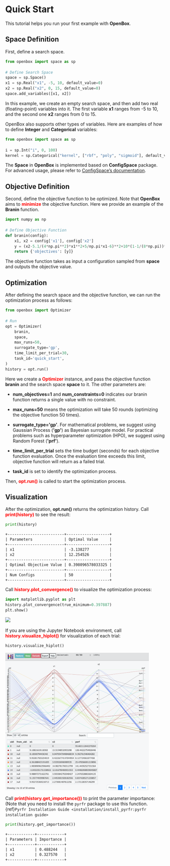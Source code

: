 # Quick Start

This tutorial helps you run your first example with **OpenBox**.

## Space Definition

First, define a search space.

```python
from openbox import space as sp

# Define Search Space
space = sp.Space()
x1 = sp.Real("x1", -5, 10, default_value=0)
x2 = sp.Real("x2", 0, 15, default_value=0)
space.add_variables([x1, x2])
```

In this example, we create an empty search space, and then add two real (floating-point) variables into it.
The first variable **x1** ranges from -5 to 10, and the second one **x2** ranges from 0 to 15.

OpenBox also supports other types of variables.
Here are examples of how to define **Integer** and **Categorical** variables:

```python
from openbox import space as sp

i = sp.Int("i", 0, 100) 
kernel = sp.Categorical("kernel", ["rbf", "poly", "sigmoid"], default_value="rbf")
```

The **Space** in **OpenBox** is implemented based on **ConfigSpace** package.
For advanced usage, please refer to [ConfigSpace’s documentation](https://automl.github.io/ConfigSpace/master/index.html).

## Objective Definition

Second, define the objective function to be optimized.
Note that **OpenBox** aims to <font color=#FF0000>**minimize**</font> the objective function.
Here we provide an example of the **Branin** function.

```python
import numpy as np

# Define Objective Function
def branin(config):
    x1, x2 = config['x1'], config['x2']
    y = (x2-5.1/(4*np.pi**2)*x1**2+5/np.pi*x1-6)**2+10*(1-1/(8*np.pi))*np.cos(x1)+10
    return {'objectives': [y]}
```

The objective function takes as input a configuration sampled from **space**
and outputs the objective value.

## Optimization

After defining the search space and the objective function, we can run the optimization process 
as follows:

```python
from openbox import Optimizer

# Run
opt = Optimizer(
    branin,
    space,
    max_runs=50,
    surrogate_type='gp',
    time_limit_per_trial=30,
    task_id='quick_start',
)
history = opt.run()
```

Here we create a <font color=#FF0000>**Optimizer**</font> instance, and pass the objective function **branin** and the 
search space **space** to it. The other parameters are:

+ **num_objectives=1** and **num_constraints=0** indicates our branin function returns a single value with no 
constraint. 

+ **max_runs=50** means the optimization will take 50 rounds (optimizing the objective function 50 times). 

+ **surrogate_type='gp'**. For mathematical problems, we suggest using Gaussian Process (**'gp'**) as Bayesian surrogate
model. For practical problems such as hyperparameter optimization (HPO), we suggest using Random Forest (**'prf'**).

+ **time_limit_per_trial** sets the time budget (seconds) for each objective function evaluation. Once the 
evaluation time exceeds this limit, objective function will return as a failed trial.

+ **task_id** is set to identify the optimization process.

Then, <font color=#FF0000>**opt.run()**</font> is called to start the optimization process.

## Visualization

After the optimization, **opt.run()** returns the optimization history.
Call <font color=#FF0000>**print(history)**</font> to see the result:

```python
print(history)
```

```
+-------------------------+-------------------+
| Parameters              | Optimal Value     |
+-------------------------+-------------------+
| x1                      | -3.138277         |
| x2                      | 12.254526         |
+-------------------------+-------------------+
| Optimal Objective Value | 0.398096578033325 |
+-------------------------+-------------------+
| Num Configs             | 50                |
+-------------------------+-------------------+
```

Call <font color=#FF0000>**history.plot_convergence()**</font> to visualize the optimization process:

```python
import matplotlib.pyplot as plt
history.plot_convergence(true_minimum=0.397887)
plt.show()
```

<img src="../../imgs/plot_convergence_branin.png" width="60%" class="align-center">

If you are using the Jupyter Notebook environment, call <font color=#FF0000>**history.visualize_hiplot()**</font> for 
visualization of each trial:

```python
history.visualize_hiplot()
```

<img src="../../imgs/visualize_hiplot_branin.png" width="90%" class="align-center">

Call <font color=#FF0000>**print(history.get_importance())**</font> to print the parameter importance:
(Note that you need to install the `pyrfr` package to use this function.
{ref}`Pyrfr Installation Guide <installation/install_pyrfr:pyrfr installation guide>`

```python
print(history.get_importance())
```

```
+------------+------------+
| Parameters | Importance |
+------------+------------+
| x1         | 0.488244   |
| x2         | 0.327570   |
+------------+------------+
```

